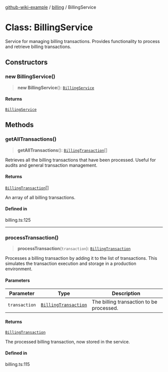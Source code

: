 [github-wiki-example](../wiki/Home) / [billing](../wiki/billing) / BillingService

# Class: BillingService

Service for managing billing transactions.
Provides functionality to process and retrieve billing transactions.

## Constructors

### new BillingService()

> **new BillingService**(): [`BillingService`](../wiki/billing.Class.BillingService)

#### Returns

[`BillingService`](../wiki/billing.Class.BillingService)

## Methods

### getAllTransactions()

> **getAllTransactions**(): [`BillingTransaction`](../wiki/billing.Interface.BillingTransaction)[]

Retrieves all the billing transactions that have been processed.
Useful for audits and general transaction management.

#### Returns

[`BillingTransaction`](../wiki/billing.Interface.BillingTransaction)[]

An array of all billing transactions.

#### Defined in

billing.ts:125

***

### processTransaction()

> **processTransaction**(`transaction`): [`BillingTransaction`](../wiki/billing.Interface.BillingTransaction)

Processes a billing transaction by adding it to the list of transactions.
This simulates the transaction execution and storage in a production environment.

#### Parameters

| Parameter | Type | Description |
| ------ | ------ | ------ |
| `transaction` | [`BillingTransaction`](../wiki/billing.Interface.BillingTransaction) | The billing transaction to be processed. |

#### Returns

[`BillingTransaction`](../wiki/billing.Interface.BillingTransaction)

The processed billing transaction, now stored in the service.

#### Defined in

billing.ts:115
